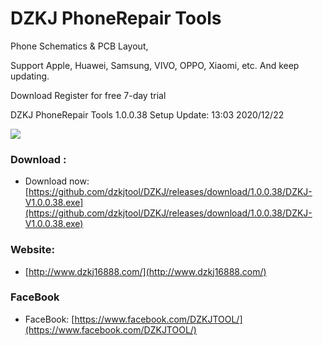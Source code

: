 # DZKJ PhoneRepair Tools
Phone Schematics & PCB Layout, 

Support Apple, Huawei, Samsung, VIVO, OPPO, Xiaomi, etc. And keep updating.

Download Register for free 7-day trial

DZKJ PhoneRepair Tools 1.0.0.38 Setup  Update: 13:03 2020/12/22

![](https://ae03.alicdn.com/kf/H46c29b788e224804a0130d754e4a1d73T.jpg)



### Download :

* Download now: [https://github.com/dzkjtool/DZKJ/releases/download/1.0.0.38/DZKJ-V1.0.0.38.exe](https://github.com/dzkjtool/DZKJ/releases/download/1.0.0.38/DZKJ-V1.0.0.38.exe)

### Website:

*  [http://www.dzkj16888.com/](http://www.dzkj16888.com/)


### FaceBook

* FaceBook: [https://www.facebook.com/DZKJTOOL/](https://www.facebook.com/DZKJTOOL/)

